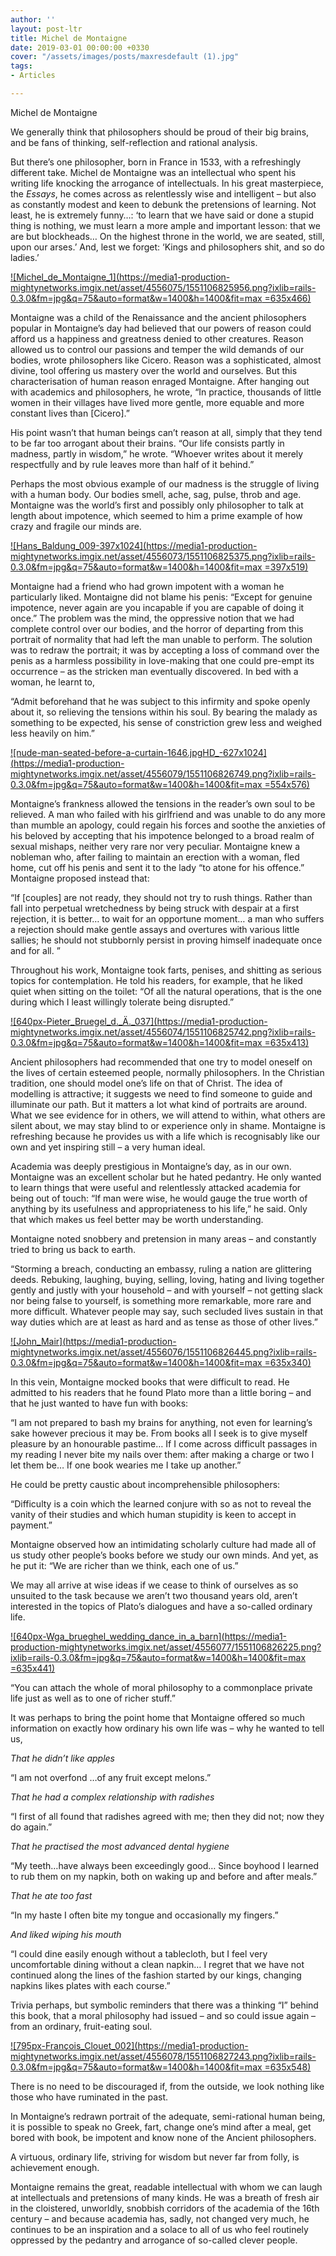 ```yaml
---
author: ''
layout: post-ltr
title: Michel de Montaigne
date: 2019-03-01 00:00:00 +0330
cover: "/assets/images/posts/maxresdefault (1).jpg"
tags:
- Articles

---
```

Michel de Montaigne

We generally think that philosophers should be proud of their big brains, and be fans of thinking, self-reflection and rational analysis.

But there’s one philosopher, born in France in 1533, with a refreshingly different take. Michel de Montaigne was an intellectual who spent his writing life knocking the arrogance of intellectuals. In his great masterpiece, the _Essays_, he comes across as relentlessly wise and intelligent – but also as constantly modest and keen to debunk the pretensions of learning. Not least, he is extremely funny…: ‘to learn that we have said or done a stupid thing is nothing, we must learn a more ample and important lesson: that we are but blockheads… On the highest throne in the world, we are seated, still, upon our arses.’ And, lest we forget: ‘Kings and philosophers shit, and so do ladies.’

[![Michel_de_Montaigne_1](https://media1-production-mightynetworks.imgix.net/asset/4556075/1551106825956.png?ixlib=rails-0.3.0&fm=jpg&q=75&auto=format&w=1400&h=1400&fit=max =635x466)](http://www.thebookoflife.org/wp-content/uploads/2014/11/Michel_de_Montaigne_11.jpg)

Montaigne was a child of the Renaissance and the ancient philosophers popular in Montaigne’s day had believed that our powers of reason could afford us a happiness and greatness denied to other creatures. Reason allowed us to control our passions and temper the wild demands of our bodies, wrote philosophers like Cicero. Reason was a sophisticated, almost divine, tool offering us mastery over the world and ourselves. But this characterisation of human reason enraged Montaigne. After hanging out with academics and philosophers, he wrote, “In practice, thousands of little women in their villages have lived more gentle, more equable and more constant lives than \[Cicero\].”

His point wasn’t that human beings can’t reason at all, simply that they tend to be far too arrogant about their brains. “Our life consists partly in madness, partly in wisdom,” he wrote. “Whoever writes about it merely respectfully and by rule leaves more than half of it behind.”

Perhaps the most obvious example of our madness is the struggle of living with a human body. Our bodies smell, ache, sag, pulse, throb and age. Montaigne was the world’s first and possibly only philosopher to talk at length about impotence, which seemed to him a prime example of how crazy and fragile our minds are.

[![Hans_Baldung_009-397x1024](https://media1-production-mightynetworks.imgix.net/asset/4556073/1551106825375.png?ixlib=rails-0.3.0&fm=jpg&q=75&auto=format&w=1400&h=1400&fit=max =397x519)](http://www.thebookoflife.org/wp-content/uploads/2014/11/Hans_Baldung_009-397x10241.jpg)

Montaigne had a friend who had grown impotent with a woman he particularly liked. Montaigne did not blame his penis: “Except for genuine impotence, never again are you incapable if you are capable of doing it once.” The problem was the mind, the oppressive notion that we had complete control over our bodies, and the horror of departing from this portrait of normality that had left the man unable to perform. The solution was to redraw the portrait; it was by accepting a loss of command over the penis as a harmless possibility in love-making that one could pre-empt its occurrence – as the stricken man eventually discovered. In bed with a woman, he learnt to,

“Admit beforehand that he was subject to this infirmity and spoke openly about it, so relieving the tensions within his soul. By bearing the malady as something to be expected, his sense of constriction grew less and weighed less heavily on him.”

[![nude-man-seated-before-a-curtain-1646.jpgHD_-627x1024](https://media1-production-mightynetworks.imgix.net/asset/4556079/1551106826749.png?ixlib=rails-0.3.0&fm=jpg&q=75&auto=format&w=1400&h=1400&fit=max =554x576)](http://www.thebookoflife.org/wp-content/uploads/2014/11/nude-man-seated-before-a-curtain-16461.jpgHD_-627x10241.jpg)

Montaigne’s frankness allowed the tensions in the reader’s own soul to be relieved. A man who failed with his girlfriend and was unable to do any more than mumble an apology, could regain his forces and soothe the anxieties of his beloved by accepting that his impotence belonged to a broad realm of sexual mishaps, neither very rare nor very peculiar. Montaigne knew a nobleman who, after failing to maintain an erection with a woman, fled home, cut off his penis and sent it to the lady “to atone for his offence.” Montaigne proposed instead that:

“If \[couples\] are not ready, they should not try to rush things. Rather than fall into perpetual wretchedness by being struck with despair at a first rejection, it is better… to wait for an opportune moment… a man who suffers a rejection should make gentle assays and overtures with various little sallies; he should not stubbornly persist in proving himself inadequate once and for all. ”

Throughout his work, Montaigne took farts, penises, and shitting as serious topics for contemplation. He told his readers, for example, that he liked quiet when sitting on the toilet: “Of all the natural operations, that is the one during which I least willingly tolerate being disrupted.”

[![640px-Pieter_Bruegel_d._Ä._037](https://media1-production-mightynetworks.imgix.net/asset/4556074/1551106825742.png?ixlib=rails-0.3.0&fm=jpg&q=75&auto=format&w=1400&h=1400&fit=max =635x413)](http://www.thebookoflife.org/wp-content/uploads/2014/11/640px-Pieter_Bruegel_d._%C3%84._037.jpg)

Ancient philosophers had recommended that one try to model oneself on the lives of certain esteemed people, normally philosophers. In the Christian tradition, one should model one’s life on that of Christ. The idea of modelling is attractive; it suggests we need to find someone to guide and illuminate our path. But it matters a lot what kind of portraits are around. What we see evidence for in others, we will attend to within, what others are silent about, we may stay blind to or experience only in shame. Montaigne is refreshing because he provides us with a life which is recognisably like our own and yet inspiring still – a very human ideal.

Academia was deeply prestigious in Montaigne’s day, as in our own. Montaigne was an excellent scholar but he hated pedantry. He only wanted to learn things that were useful and relentlessly attacked academia for being out of touch: “If man were wise, he would gauge the true worth of anything by its usefulness and appropriateness to his life,” he said. Only that which makes us feel better may be worth understanding.

Montaigne noted snobbery and pretension in many areas – and constantly tried to bring us back to earth.

“Storming a breach, conducting an embassy, ruling a nation are glittering deeds. Rebuking, laughing, buying, selling, loving, hating and living together gently and justly with your household – and with yourself – not getting slack nor being false to yourself, is something more remarkable, more rare and more difficult. Whatever people may say, such secluded lives sustain in that way duties which are at least as hard and as tense as those of other lives.”

[![John_Mair](https://media1-production-mightynetworks.imgix.net/asset/4556076/1551106826445.png?ixlib=rails-0.3.0&fm=jpg&q=75&auto=format&w=1400&h=1400&fit=max =635x340)](http://www.thebookoflife.org/wp-content/uploads/2014/11/John_Mair.jpg)

In this vein, Montaigne mocked books that were difficult to read. He admitted to his readers that he found Plato more than a little boring – and that he just wanted to have fun with books:

“I am not prepared to bash my brains for anything, not even for learning’s sake however precious it may be. From books all I seek is to give myself pleasure by an honourable pastime… If I come across difficult passages in my reading I never bite my nails over them: after making a charge or two I let them be… If one book wearies me I take up another.”

He could be pretty caustic about incomprehensible philosophers:

“Difficulty is a coin which the learned conjure with so as not to reveal the vanity of their studies and which human stupidity is keen to accept in payment.”

Montaigne observed how an intimidating scholarly culture had made all of us study other people’s books before we study our own minds. And yet, as he put it: “We are richer than we think, each one of us.”

We may all arrive at wise ideas if we cease to think of ourselves as so unsuited to the task because we aren’t two thousand years old, aren’t interested in the topics of Plato’s dialogues and have a so-called ordinary life.

[![640px-Wga_brueghel_wedding_dance_in_a_barn](https://media1-production-mightynetworks.imgix.net/asset/4556077/1551106826225.png?ixlib=rails-0.3.0&fm=jpg&q=75&auto=format&w=1400&h=1400&fit=max =635x441)](http://www.thebookoflife.org/wp-content/uploads/2014/11/640px-Wga_brueghel_wedding_dance_in_a_barn.jpg)

“You can attach the whole of moral philosophy to a commonplace private life just as well as to one of richer stuff.”

It was perhaps to bring the point home that Montaigne offered so much information on exactly how ordinary his own life was – why he wanted to tell us,

_That he didn’t like apples_

“I am not overfond …of any fruit except melons.”

_That he had a complex relationship with radishes_

“I first of all found that radishes agreed with me; then they did not; now they do again.”

_That he practised the most advanced dental hygiene_

“My teeth…have always been exceedingly good… Since boyhood I learned to rub them on my napkin, both on waking up and before and after meals.”

_That he ate too fast_

“In my haste I often bite my tongue and occasionally my fingers.”

_And liked wiping his mouth_

“I could dine easily enough without a tablecloth, but I feel very uncomfortable dining without a clean napkin… I regret that we have not continued along the lines of the fashion started by our kings, changing napkins likes plates with each course.”

Trivia perhaps, but symbolic reminders that there was a thinking “I” behind this book, that a moral philosophy had issued – and so could issue again – from an ordinary, fruit-eating soul.

[![795px-François_Clouet_002](https://media1-production-mightynetworks.imgix.net/asset/4556078/1551106827243.png?ixlib=rails-0.3.0&fm=jpg&q=75&auto=format&w=1400&h=1400&fit=max =635x548)](http://www.thebookoflife.org/wp-content/uploads/2014/11/795px-Fran%C3%A7ois_Clouet_0021.jpg)

There is no need to be discouraged if, from the outside, we look nothing like those who have ruminated in the past.

In Montaigne’s redrawn portrait of the adequate, semi-rational human being, it is possible to speak no Greek, fart, change one’s mind after a meal, get bored with book, be impotent and know none of the Ancient philosophers.

A virtuous, ordinary life, striving for wisdom but never far from folly, is achievement enough.

Montaigne remains the great, readable intellectual with whom we can laugh at intellectuals and pretensions of many kinds. He was a breath of fresh air in the cloistered, unworldly, snobbish corridors of the academia of the 16th century – and because academia has, sadly, not changed very much, he continues to be an inspiration and a solace to all of us who feel routinely oppressed by the pedantry and arrogance of so-called clever people.